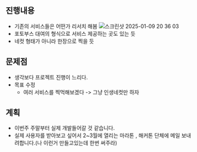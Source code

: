## 진행내용
- 기존의 서비스들은 어떤가 리서치 해봄
![스크린샷 2025-01-09 20 36 03](https://github.com/user-attachments/assets/41a68509-d9ff-4f03-8ff8-66b69312babf)
- 포토부스 대여의 형식으로 서비스 제공하는 곳도 있는 듯 
- 네컷 형태가 아니라 한장으로 찍을 듯


## 문제점
- 생각보다 프로젝트 진행이 느리다.
- 목표 수정
  - 여러 서비스를 찍먹해보겠다 -> 그냥 인생네컷만 하자

## 계획
- 이번주 주말부터 실제 개발들어갈 것 같습니다.
- 실제 사용자를 받아보고 싶어서 2~3월에 열리는 마라톤 , 해커톤 단체에 메일 보내려합니다.(나 이런거 만들고있는데 한번 써주라)
